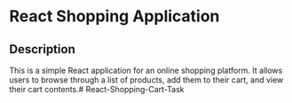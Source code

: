 # React Shopping Application

## Description
This is a simple React application for an online shopping platform. It allows users to browse through a list of products, add them to their cart, and view their cart contents.#   R e a c t - S h o p p i n g - C a r t - T a s k  
 